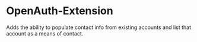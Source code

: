 OpenAuth-Extension
==================

Adds the ability to populate contact info from existing accounts and list that account as a means of contact.
